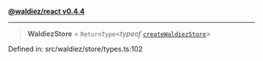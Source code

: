 [**@waldiez/react v0.4.4**](../../README.md)

***

> **WaldiezStore** = `ReturnType`\<*typeof* [`createWaldiezStore`](../functions/createWaldiezStore.md)\>

Defined in: src/waldiez/store/types.ts:102
